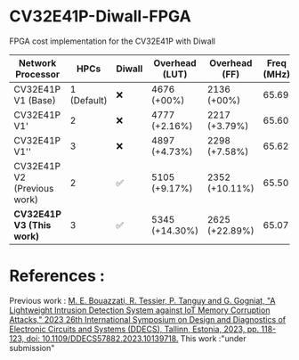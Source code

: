 # CV32E41P-Diwall-FPGA
FPGA cost implementation for the CV32E41P with Diwall

| Network Processor | HPCs | Diwall | Overhead (LUT) | Overhead (FF) | Freq (MHz) |
|-------------------|------|-------|-----------------|----------------|------------|
| CV32E41P V1 (Base) | 1 (Default) | :x: | 4676 (+00%) | 2136 (+00%) | 65.69 |
| CV32E41P V1' | 2 | :x: | 4777 (+2.16%) | 2217 (+3.79%) | 65.60 |
| CV32E41P V1'' | 3 | :x: | 4897 (+4.73%) | 2298 (+7.58%) | 65.62 |
| CV32E41P V2 (Previous work) | 2 | :white_check_mark: | 5105 (+9.17%) | 2352 (+10.11%) | 65.50 |
| **CV32E41P V3 (This work)** | 3 | :white_check_mark: | 5345 (+14.30%) |2625 (+22.89%) | 65.07 |

# References : 
Previous work : [M. E. Bouazzati, R. Tessier, P. Tanguy and G. Gogniat, "A Lightweight Intrusion Detection System against IoT Memory Corruption Attacks," 2023 26th International Symposium on Design and Diagnostics of Electronic Circuits and Systems (DDECS), Tallinn, Estonia, 2023, pp. 118-123, doi: 10.1109/DDECS57882.2023.10139718.](https://ieeexplore.ieee.org/document/10139718)
This work :"under submission"
